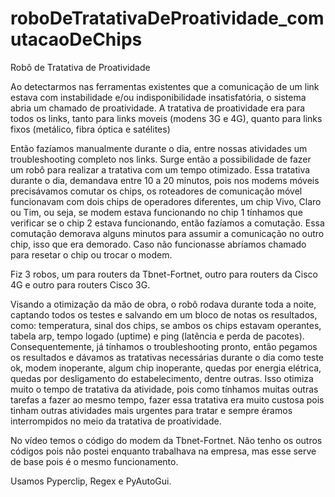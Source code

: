 # roboDeTratativaDeProatividade_comutacaoDeChips

Robô de Tratativa de Proatividade

Ao detectarmos nas ferramentas existentes que a comunicação de um link estava com instabilidade e/ou indisponibilidade insatisfatória, o sistema abria um chamado de proatividade.
A tratativa de proatividade era para todos os links, tanto para links moveis (modens 3G e 4G), quanto para links fixos (metálico, fibra óptica e satélites)

Então fazíamos manualmente durante o dia, entre nossas atividades um troubleshooting completo nos links.
Surge então a possibilidade de fazer um robô para realizar a tratativa com um tempo otimizado.  Essa tratativa durante o dia, demandava entre 10 a 20 minutos, pois nos modems móveis precisávamos comutar os chips, os roteadores de comunicação móvel funcionavam com dois chips de operadores diferentes, um chip Vivo, Claro ou Tim, ou seja, se modem estava funcionando no chip 1 tínhamos que verificar se o chip 2 estava funcionando, então fazíamos a comutação. Essa comutação demorava alguns minutos para assumir a comunicação no outro chip, isso que era demorado. Caso não funcionasse abríamos chamado para resetar o chip ou trocar o modem. 

Fiz 3 robos, um para routers da Tbnet-Fortnet, outro para routers da Cisco 4G e outro para routers Cisco 3G.

Visando a otimização da mão de obra, o robô rodava durante toda a noite, captando todos os testes e salvando em um bloco de notas os resultados, como:  temperatura, sinal dos chips, se ambos os chips estavam operantes, tabela arp, tempo logado (uptime) e ping (latência e perda de pacotes). Consequentemente, já tínhamos o troubleshooting pronto, então pegamos os resultados e dávamos as tratativas necessárias durante o dia como teste ok, modem inoperante, algum chip inoperante, quedas por energia elétrica, quedas por desligamento do estabelecimento, dentre outras. Isso otimiza muito o tempo de tratativa da atividade, pois como tínhamos muitas outras tarefas a fazer ao mesmo tempo, fazer essa tratativa era muito custosa pois tinham outras atividades mais urgentes para tratar e sempre éramos interrompidos no meio da tratativa de proatividade. 

No vídeo temos o código do modem da Tbnet-Fortnet. Não tenho os outros códigos pois não postei enquanto trabalhava na empresa, mas esse serve de base pois é o mesmo funcionamento. 

Usamos Pyperclip, Regex e PyAutoGui. 
